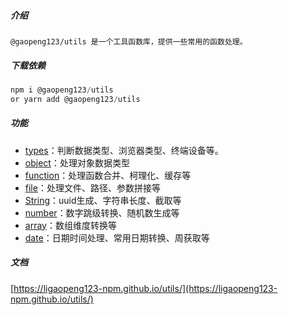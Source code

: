 ##### 介绍

`@gaopeng123/utils 是一个工具函数库，提供一些常用的函数处理。`

##### 下载依赖

```typescript
npm i @gaopeng123/utils
or yarn add @gaopeng123/utils
```

##### 功能

* [types](../src/types/README.md)：判断数据类型、浏览器类型、终端设备等。
* [object](../src/object/README.md)：处理对象数据类型
* [function](../src/function/README.md)：处理函数合并、柯理化、缓存等
* [file](../src/file/README.md)：处理文件、路径、参数拼接等
* [String](../src/string/README.md)：uuid生成、字符串长度、截取等
* [number](../src/number/README.md)：数字跳级转换、随机数生成等
* [array](../src/array/README.md)：数组维度转换等
* [date](../src/date/README.md)：日期时间处理、常用日期转换、周获取等

##### 文档

[https://ligaopeng123-npm.github.io/utils/](https://ligaopeng123-npm.github.io/utils/)

